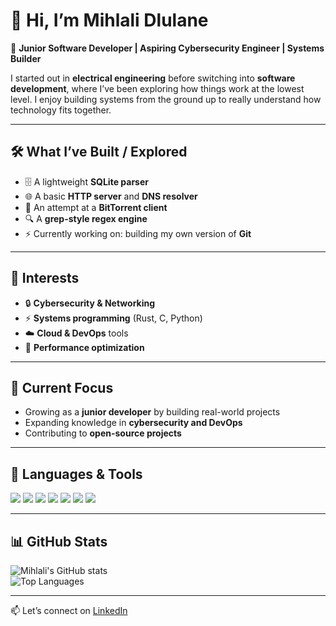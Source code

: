 # 👋 Hi, I’m Mihlali Dlulane  

🚀 **Junior Software Developer | Aspiring Cybersecurity Engineer | Systems Builder**  

I started out in **electrical engineering** before switching into **software development**, where I’ve been exploring how things work at the lowest level. I enjoy building systems from the ground up to really understand how technology fits together.  

---

## 🛠️ What I’ve Built / Explored  
- 🗄️ A lightweight **SQLite parser**  
- 🌐 A basic **HTTP server** and **DNS resolver**  
- 📡 An attempt at a **BitTorrent client**  
- 🔍 A **grep-style regex engine**  
- ⚡ Currently working on: building my own version of **Git**  

---

## 🎯 Interests  
- 🔒 **Cybersecurity & Networking**  
- ⚡ **Systems programming** (Rust, C, Python)  
- ☁️ **Cloud & DevOps** tools  
- 🚀 **Performance optimization**  

---

## 🌱 Current Focus  
- Growing as a **junior developer** by building real-world projects  
- Expanding knowledge in **cybersecurity and DevOps**  
- Contributing to **open-source projects**  

---

## 🧰 Languages & Tools  
<p>
  <img src="https://img.shields.io/badge/Rust-black?style=for-the-badge&logo=rust&logoColor=white" />
  <img src="https://img.shields.io/badge/Python-3776AB?style=for-the-badge&logo=python&logoColor=white" />
  <img src="https://img.shields.io/badge/C-black?style=for-the-badge&logo=c&logoColor=white" />
  <img src="https://img.shields.io/badge/Flask-000000?style=for-the-badge&logo=flask&logoColor=white" />
  <img src="https://img.shields.io/badge/MongoDB-47A248?style=for-the-badge&logo=mongodb&logoColor=white" />
  <img src="https://img.shields.io/badge/Docker-2496ED?style=for-the-badge&logo=docker&logoColor=white" />
  <img src="https://img.shields.io/badge/Linux-FCC624?style=for-the-badge&logo=linux&logoColor=black" />
</p>  

---

## 📊 GitHub Stats  
![Mihlali's GitHub stats](https://github-readme-stats.vercel.app/api?username=MihlaliDlulane&show_icons=true&theme=tokyonight)  
![Top Languages](https://github-readme-stats.vercel.app/api/top-langs/?username=MihlaliDlulane&layout=compact&theme=tokyonight)  

---

📫 Let’s connect on [LinkedIn](https://www.linkedin.com/in/mihlali-dlulane-7574421b8/)  
